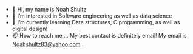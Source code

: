 - 👋 Hi, my name is Noah Shultz
- 👀 I’m interested in Software engineering as well as data science
- 🌱 I’m currently learning Data structures, C programming, as well as digital design!
- 📫 How to reach me ... My best contact is definitely email! My email is Noahshultz83@yahoo.com .

<!---
NoahShultz/NoahShultz is a ✨ special ✨ repository because its `README.md` (this file) appears on your GitHub profile.
You can click the Preview link to take a look at your changes.
--->
